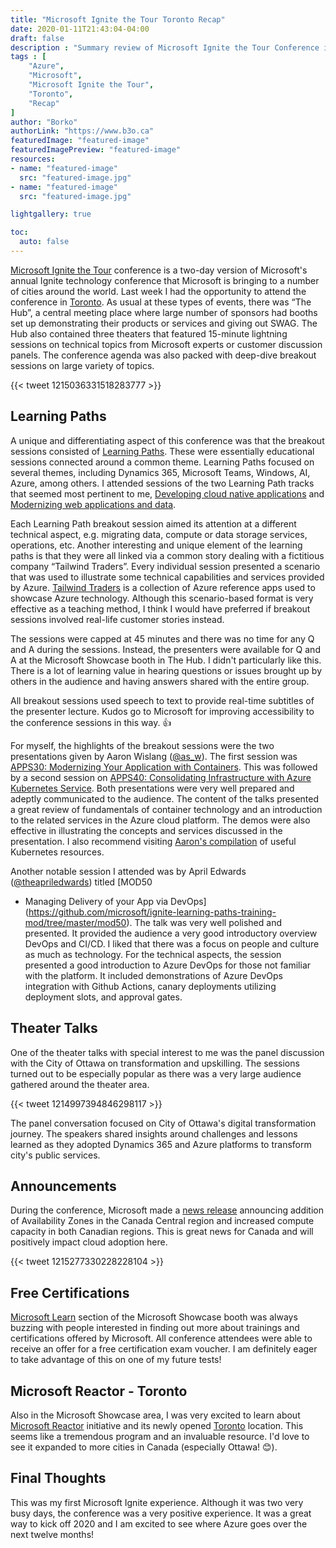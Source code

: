 ```yaml
---
title: "Microsoft Ignite the Tour Toronto Recap"
date: 2020-01-11T21:43:04-04:00
draft: false
description : "Summary review of Microsoft Ignite the Tour Conference in Toronto in January 2020"
tags : [
    "Azure",
    "Microsoft",
    "Microsoft Ignite the Tour",
    "Toronto",
    "Recap"
]
author: "Borko"
authorLink: "https://www.b3o.ca"
featuredImage: "featured-image"
featuredImagePreview: "featured-image"
resources:
- name: "featured-image"
  src: "featured-image.jpg"
- name: "featured-image"
  src: "featured-image.jpg"

lightgallery: true

toc:
  auto: false
---
```

[Microsoft Ignite the
Tour](https://www.microsoft.com/en-ca/ignite-the-tour/) conference is a
two-day version of Microsoft's annual Ignite technology conference that
Microsoft is bringing to a number of cities around the world. Last week
I had the opportunity to attend the conference in
[Toronto](https://www.microsoft.com/en-ca/ignite-the-tour/toronto). As
usual at these types of events, there was “The Hub”, a central meeting
place where large number of sponsors had booths set up demonstrating
their products or services and giving out SWAG. The Hub also contained
three theaters that featured 15-minute lightning sessions on technical
topics from Microsoft experts or customer discussion panels. The
conference agenda was also packed with deep-dive breakout sessions on
large variety of topics.

{{< tweet 1215036331518283777 >}}

Learning Paths
--------------

A unique and differentiating aspect of this conference was that the
breakout sessions consisted of [Learning
Paths](https://toronto.myignitetour.techcommunity.microsoft.com/learning-paths).
These were essentially educational sessions connected around a common
theme. Learning Paths focused on several themes, including Dynamics 365,
Microsoft Teams, Windows, AI, Azure, among others. I attended sessions
of the two Learning Path tracks that seemed most pertinent to me,
[Developing cloud native
applications](https://toronto.myignitetour.techcommunity.microsoft.com/learning-paths/84649)
and [Modernizing web applications and
data](https://toronto.myignitetour.techcommunity.microsoft.com/learning-paths/84658).

Each Learning Path breakout session aimed its attention at a different
technical aspect, e.g. migrating data, compute or data storage services,
operations, etc. Another interesting and unique element of the learning
paths is that they were all linked via a common story dealing with a
fictitious company “Tailwind Traders”. Every individual session
presented a scenario that was used to illustrate some technical
capabilities and services provided by Azure. [Tailwind
Traders](https://microsoft.github.io/TailwindTraders/) is a collection
of Azure reference apps used to showcase Azure technology. Although this
scenario-based format is very effective as a teaching method, I think I
would have preferred if breakout sessions involved real-life customer
stories instead.

The sessions were capped at 45 minutes and there was no time for any Q
and A during the sessions. Instead, the presenters were available for Q
and A at the Microsoft Showcase booth in The Hub. I didn't particularly
like this. There is a lot of learning value in hearing questions or
issues brought up by others in the audience and having answers shared
with the entire group.

All breakout sessions used speech to text to provide real-time subtitles
of the presenter lecture. Kudos go to Microsoft for improving
accessibility to the conference sessions in this way. 👍

For myself, the highlights of the breakout sessions were the two
presentations given by Aaron Wislang
([@as\_w](https://twitter.com/as_w)). The first session was [APPS30:
Modernizing Your Application with
Containers](https://github.com/microsoft/ignite-learning-paths-training-apps/tree/master/apps30).
This was followed by a second session on [APPS40: Consolidating
Infrastructure with Azure Kubernetes
Service](https://github.com/microsoft/ignite-learning-paths-training-apps/tree/master/apps40).
Both presentations were very well prepared and adeptly communicated to
the audience. The content of the talks presented a great review of
fundamentals of container technology and an introduction to the related
services in the Azure cloud platform. The demos were also effective in
illustrating the concepts and services discussed in the presentation. I
also recommend visiting [Aaron's
compilation](https://aaronmsft.com/posts/kubernetes/) of useful
Kubernetes resources.

Another notable session I attended was by April Edwards
([@theapriledwards](https://twitter.com/theapriledwards)) titled [MOD50
- Managing Delivery of your App via
DevOps](https://github.com/microsoft/ignite-learning-paths-training-mod/tree/master/mod50).
The talk was very well polished and presented. It provided the audience
a very good introductory overview DevOps and CI/CD. I liked that there
was a focus on people and culture as much as technology. For the
technical aspects, the session presented a good introduction to Azure
DevOps for those not familiar with the platform. It included
demonstrations of Azure DevOps integration with Github Actions, canary
deployments utilizing deployment slots, and approval gates.

Theater Talks
-------------

One of the theater talks with special interest to me was the panel
discussion with the City of Ottawa on transformation and upskilling. The
sessions turned out to be especially popular as there was a very large
audience gathered around the theater area.

{{< tweet 1214997394846298117 >}}

The panel conversation focused on City of Ottawa's digital
transformation journey. The speakers shared insights around challenges
and lessons learned as they adopted Dynamics 365 and Azure platforms to
transform city's public services.

Announcements
-------------

During the conference, Microsoft made a [news
release](https://news.microsoft.com/en-ca/2020/01/09/microsoft-makes-significant-investments-in-canadian-cloud-to-fuel-innovation-in-canada/)
announcing addition of Availability Zones in the Canada Central region
and increased compute capacity in both Canadian regions. This is great
news for Canada and will positively impact cloud adoption here.

{{< tweet 1215277330228228104 >}}

Free Certifications
-------------------

[Microsoft Learn](https://docs.microsoft.com/en-us/learn/) section of
the Microsoft Showcase booth was always buzzing with people interested
in finding out more about trainings and certifications offered by
Microsoft. All conference attendees were able to receive an offer for a
free certification exam voucher. I am definitely eager to take advantage
of this on one of my future tests!

Microsoft Reactor - Toronto
---------------------------

Also in the Microsoft Showcase area, I was very excited to learn about
[Microsoft Reactor](https://developer.microsoft.com/en-us/reactor/)
initiative and its newly opened
[Toronto](https://developer.microsoft.com/en-us/reactor/Location/Toronto)
location. This seems like a tremendous program and an invaluable
resource. I'd love to see it expanded to more cities in Canada
(especially Ottawa! 😊).

Final Thoughts
--------------

This was my first Microsoft Ignite experience. Although it was two very
busy days, the conference was a very positive experience. It was a great
way to kick off 2020 and I am excited to see where Azure goes over the
next twelve months!